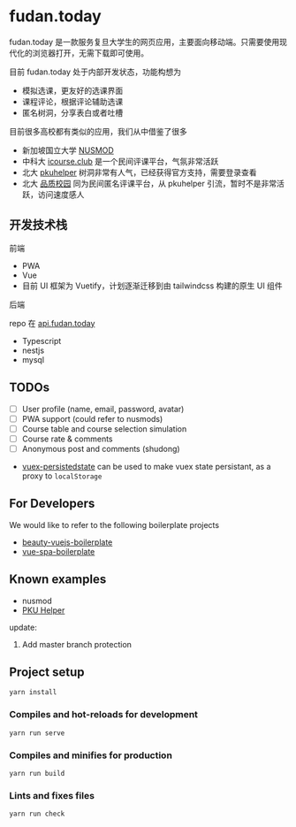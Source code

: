 # fudan.today

fudan.today 是一款服务复旦大学生的网页应用，主要面向移动端。只需要使用现代化的浏览器打开，无需下载即可使用。

目前 fudan.today 处于内部开发状态，功能构想为

* 模拟选课，更友好的选课界面
* 课程评论，根据评论辅助选课
* 匿名树洞，分享表白或者吐槽

目前很多高校都有类似的应用，我们从中借鉴了很多

* 新加坡国立大学 [NUSMOD](https://nusmods.com/)
* 中科大 [icourse.club](https://icourse.club/) 是一个民间评课平台，气氛非常活跃
* 北大 [pkuhelper](https://pkuhelper.pku.edu.cn/hole/) 树洞非常有人气，已经获得官方支持，需要登录查看
* 北大 [品质校园](https://courses.pinzhixiaoyuan.com/) 同为民间匿名评课平台，从 pkuhelper 引流，暂时不是非常活跃，访问速度感人

## 开发技术栈

前端

* PWA
* Vue
* 目前 UI 框架为 Vuetify，计划逐渐迁移到由 tailwindcss 构建的原生 UI 组件

后端

repo 在 [api.fudan.today](https://github.com/ichn-hu/api.fudan.today)

* Typescript
* nestjs
* mysql

## TODOs

* [ ] User profile (name, email, password, avatar)
* [ ] PWA support (could refer to nusmods)
* [ ] Course table and course selection simulation
* [ ] Course rate & comments
* [ ] Anonymous post and comments (shudong)

* [vuex-persistedstate](https://github.com/robinvdvleuten/vuex-persistedstate) can be used to make vuex state persistant, as a proxy to `localStorage`

## For Developers

We would like to refer to the following boilerplate projects

* [beauty-vuejs-boilerplate](https://github.com/zmts/beauty-vuejs-boilerplate)
* [vue-spa-boilerplate](https://github.com/jishcem/vue-spa-boilerplate)

## Known examples

* nusmod
* [PKU Helper](https://ckcz123.com/applications/pkuhelper/)

update:

1. Add master branch protection

## Project setup
```
yarn install
```

### Compiles and hot-reloads for development
```
yarn run serve
```

### Compiles and minifies for production
```
yarn run build
```

### Lints and fixes files
```
yarn run check
```

